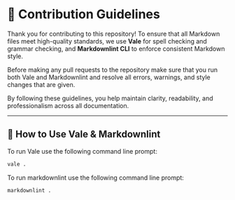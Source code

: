 # 📝 Contribution Guidelines  

Thank you for contributing to this repository! To ensure that all Markdown files meet high-quality standards, we use **Vale** for spell checking and grammar checking, and **Markdownlint CLI** to enforce consistent Markdown style.  

Before making any pull requests to the repository make sure that you run both Vale and Markdownlint and resolve all errors, warnings, and style changes that are given.

By following these guidelines, you help maintain clarity, readability, and professionalism across all documentation.  

---

## 🚀 How to Use Vale & Markdownlint  

To run Vale use the following command line prompt:

``` bash
vale .
```

To run markdownlint use the following command line prompt:

``` bash
markdownlint .
```
